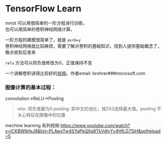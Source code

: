 # TensorFlow Learn

mnist 可以用很简单的一阶方程进行训练，  
也可以用简单的卷积神经网络计算，


一阶方程的建模很简单了，就是   `ax+b=y`  
卷积神经网络就比较麻烦，需要了解点卷积的基础知识，找到人提供基础概念了，晚点收到后发来

`relu` 方法可以将负值修改为0，正值保持不变

一个讲解卷积讲得比较好的[视频](https://www.youtube.com/watch?v=FmpDIaiMIeA)，作者email: brohrer###microsoft.com

### 图像计算的基本过程：
convolution->ReLU->Pooling

> relu: 将负值置为0
> pooling: 即中文的池化，按2X2选择最大值。pooling 不关心特征在图像中的位置


mechine learning 系列视频 https://www.youtube.com/watch?v=ICKBWIkfeJ8&list=PLAwxTw4SYaPkQXg8TkVdIvYv4HfLG7SiH&spfreload=5